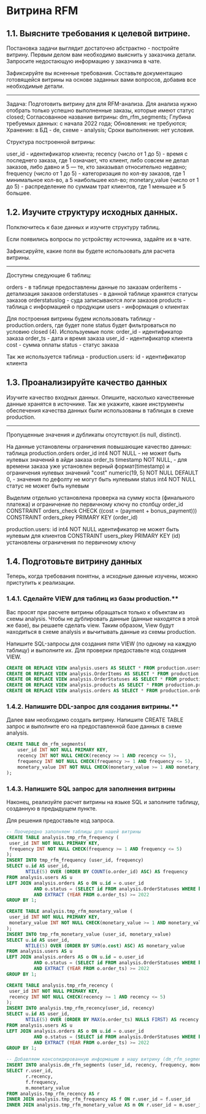 # Витрина RFM

## 1.1. Выясните требования к целевой витрине.

Постановка задачи выглядит достаточно абстрактно - постройте витрину. Первым делом вам необходимо выяснить у заказчика детали. Запросите недостающую информацию у заказчика в чате.

Зафиксируйте вы ясненные требования. Составьте документацию готовящейся витрины на основе заданных вами вопросов, добавив все необходимые детали.

-----------

Задача: Подготовить витрину для для RFM-анализа. Для анализа нужно отобрать только успешно выполненные заказы, которые имеют статус closed;
Согласованное название витрины: dm_rfm_segments;
Глубина требуемых данных: с начала 2022 года;
Обновления: не требуются;
Хранение: в БД - de, схеме - analysis;
Сроки выполнения: нет условия.

Структура построенной витрины: 

user_id - идентификатор клиента;
recency (число от 1 до 5) - время с последнего заказа, где 1 означает, что клиент, либо совсем не делал заказов, либо давно и 5 — те, кто заказывал относительно недавно;
frequency (число от 1 до 5) - категоризация по кол-ву заказов, где 1 минимальное кол-во, а 5 наибольшее кол-во;
monetary_value (число от 1 до 5) - распределение по суммам трат клиентов, где 1 меньшее и 5 большее. 

## 1.2. Изучите структуру исходных данных.

Полключитесь к базе данных и изучите структуру таблиц.

Если появились вопросы по устройству источника, задайте их в чате.

Зафиксируйте, какие поля вы будете использовать для расчета витрины.

-----------

Доступны следующие 6 таблиц:

orders - в таблице предоставлены данные по заказам
orderitems - детализация заказов
orderstatuses - в данной таблице хранятся статусы заказов
orderstatuslog - суда записываются логи заказов 
products - таблица с информацией о продукции 
users - информация о клиентах 

Для построения витрины будем использовать таблицу - production.orders, где будет поле status будет фильтроваться по условию closed (4). Используемые поля: 
order_id - идентификатор заказа
order_ts - дата и время заказа
user_id - идентификатор клиента
cost - сумма оплаты 
status - статус заказа

Так же используется таблица - production.users:
id - идентификатор клиента 

## 1.3. Проанализируйте качество данных

Изучите качество входных данных. Опишите, насколько качественные данные хранятся в источнике. Так же укажите, какие инструменты обеспечения качества данных были использованы в таблицах в схеме production.

-----------

Пропущенные значения и дубликаты отсутствуют.(is null, distinct).

На данные установлены ограничения повышающие качество данных: 
таблица production.orders
order_id int4 NOT NULL - не может быть нулевых значений в айди заказа
order_ts timestamp NOT NULL, - для времени заказа уже установлен верный формат(timestamp) и ограничения нулевых значений 
"cost" numeric(19, 5) NOT NULL DEFAULT 0, - значения по дефолту не могут быть нулевыми
status int4 NOT NULL статус не может быть нулевым

Выделим отдельно установлена проверка на сумму коста (финального платежа) и ограничение по первичному ключу по столбцу order_id
CONSTRAINT orders_check CHECK ((cost = (payment + bonus_payment)))
CONSTRAINT orders_pkey PRIMARY KEY (order_id)

production.users: 
id int4 NOT NULL идентификатор не может быть нулевым для клиентов 
CONSTRAINT users_pkey PRIMARY KEY (id) установлены ограничения по первичному ключу 

## 1.4. Подготовьте витрину данных

Теперь, когда требования понятны, а исходные данные изучены, можно приступить к реализации.

### 1.4.1. Сделайте VIEW для таблиц из базы production.**

Вас просят при расчете витрины обращаться только к объектам из схемы analysis. Чтобы не дублировать данные (данные находятся в этой же базе), вы решаете сделать view. Таким образом, View будут находиться в схеме analysis и вычитывать данные из схемы production. 

Напишите SQL-запросы для создания пяти VIEW (по одному на каждую таблицу) и выполните их. Для проверки предоставьте код создания VIEW.

```SQL
CREATE OR REPLACE VIEW analysis.users AS SELECT * FROM production.users;
CREATE OR REPLACE VIEW analysis.OrderItems AS SELECT * FROM production.OrderItems;
CREATE OR REPLACE VIEW analysis.OrderStatuses AS SELECT * FROM production.OrderStatuses;
CREATE OR REPLACE VIEW analysis.products AS SELECT * FROM production.products;
CREATE OR REPLACE VIEW analysis.orders AS SELECT * FROM production.orders;
```

### 1.4.2. Напишите DDL-запрос для создания витрины.**

Далее вам необходимо создать витрину. Напишите CREATE TABLE запрос и выполните его на предоставленной базе данных в схеме analysis.

```SQL
CREATE TABLE dm_rfm_segments(
    user_id INT NOT NULL PRIMARY KEY,
    recency INT NOT NULL CHECK(recency >= 1 AND recency <= 5),
    frequency INT NOT NULL CHECK(frequency >= 1 AND frequency <= 5),
    monetary_value INT NOT NULL CHECK(monetary_value >= 1 AND monetary_value <= 5)
);
```

### 1.4.3. Напишите SQL запрос для заполнения витрины

Наконец, реализуйте расчет витрины на языке SQL и заполните таблицу, созданную в предыдущем пункте.

Для решения предоставьте код запроса.

```SQL
-- Поочередно заполняем таблицы для нашей витрины
CREATE TABLE analysis.tmp_rfm_frequency (
 user_id INT NOT NULL PRIMARY KEY,
 frequency INT NOT NULL CHECK(frequency >= 1 AND frequency <= 5)
);
INSERT INTO tmp_rfm_frequency (user_id, frequency)
SELECT u.id AS user_id, 
       NTILE(5) OVER (ORDER BY COUNT(o.order_id) ASC) AS frequency 
FROM analysis.users AS u
LEFT JOIN analysis.orders AS o ON u.id = o.user_id
          AND o.status = (SELECT id FROM analysis.OrderStatuses WHERE key = 'Closed')
          AND EXTRACT (YEAR FROM o.order_ts) >= 2022
GROUP BY 1;

CREATE TABLE analysis.tmp_rfm_monetary_value (
 user_id INT NOT NULL PRIMARY KEY,
 monetary_value INT NOT NULL CHECK(monetary_value >= 1 AND monetary_value <= 5)
);
INSERT INTO tmp_rfm_monetary_value (user_id, monetary_value)
SELECT u.id AS user_id,
       NTILE(5) OVER (ORDER BY SUM(o.cost) ASC) AS monetary_value
FROM analysis.users AS u
LEFT JOIN analysis.orders AS o ON u.id = o.user_id
          AND o.status = (SELECT id FROM analysis.OrderStatuses WHERE key = 'Closed')
          AND EXTRACT (YEAR FROM o.order_ts) >= 2022
GROUP BY 1;

CREATE TABLE analysis.tmp_rfm_recency (
 user_id INT NOT NULL PRIMARY KEY,
 recency INT NOT NULL CHECK(recency >= 1 AND recency <= 5)
);
INSERT INTO analysis.tmp_rfm_recency(user_id, recency)
SELECT u.id AS user_id,
       NTILE(5) OVER (ORDER BY MAX(o.order_ts) NULLS FIRST) AS recency
FROM analysis.users AS u
LEFT JOIN analysis.orders AS o ON u.id = o.user_id
          AND o.status = (SELECT id FROM analysis.OrderStatuses WHERE key = 'Closed')
          AND EXTRACT (YEAR FROM o.order_ts) >= 2022
GROUP BY 1;

-- Добавляем консолидированную информацию в нашу витрину (dm_rfm_segments)
INSERT INTO analysis.dm_rfm_segments (user_id, recency, frequency, monetary_value)
SELECT r.user_id,
       r.recency,
       f.frequency,
       m.monetary_value
FROM analysis.tmp_rfm_recency AS r
INNER JOIN analysis.tmp_rfm_frequency AS f ON r.user_id = f.user_id
INNER JOIN analysis.tmp_rfm_monetary_value AS m ON r.user_id = m.user_id;
```



